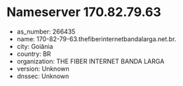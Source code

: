 # Nameserver 170.82.79.63

* as_number: 266435
* name: 170-82-79-63.thefiberinternetbandalarga.net.br.
* city: Goiânia
* country: BR
* organization: THE FIBER INTERNET BANDA LARGA
* version: Unknown
* dnssec: Unknown
